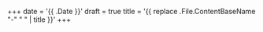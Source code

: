+++ date = '{{ .Date }}' draft = true title = '{{ replace .File.ContentBaseName "-" " " | title }}' +++